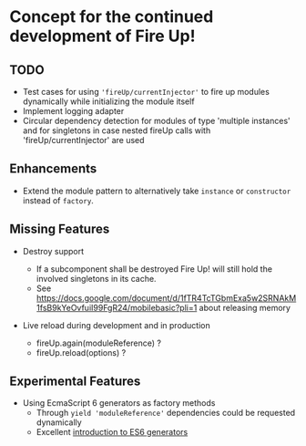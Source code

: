 # Concept for the continued development of Fire Up!

## TODO

- Test cases for using `'fireUp/currentInjector'` to fire up modules dynamically while initializing the module itself
- Implement logging adapter
- Circular dependency detection for modules of type 'multiple instances' and for singletons in case nested fireUp calls with 'fireUp/currentInjector' are used

## Enhancements

- Extend the module pattern to alternatively take `instance` or `constructor` instead of `factory`.

## Missing Features

- Destroy support
  - If a subcomponent shall be destroyed Fire Up! will still hold the involved singletons in its cache.
  - See https://docs.google.com/document/d/1fTR4TcTGbmExa5w2SRNAkM1fsB9kYeOvfuiI99FgR24/mobilebasic?pli=1 about releasing memory

- Live reload during development and in production
  - fireUp.again(moduleReference) ?
  - fireUp.reload(options) ?

## Experimental Features

- Using EcmaScript 6 generators as factory methods
  - Through `yield 'moduleReference'` dependencies could be requested dynamically
  - Excellent [introduction to ES6 generators](https://www.youtube.com/watch?v=OYdP1tQ9Rnw)
